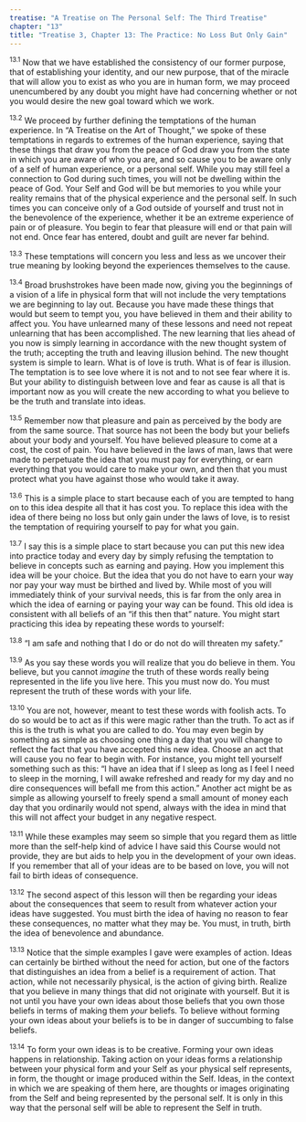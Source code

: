 ```yaml
---
treatise: "A Treatise on The Personal Self: The Third Treatise"
chapter: "13"
title: "Treatise 3, Chapter 13: The Practice: No Loss But Only Gain"
---
```


<sup>13.1</sup> Now that we have established the consistency of our
former purpose, that of establishing your identity, and our new purpose,
that of the miracle that will allow you to exist as who you are in human
form, we may proceed unencumbered by any doubt you might have had
concerning whether or not you would desire the new goal toward which we
work.

<sup>13.2</sup> We proceed by further defining the temptations of the
human experience. In “A Treatise on the Art of Thought,” we spoke of
these temptations in regards to extremes of the human experience, saying
that these things that draw you from the peace of God draw you from the
state in which you are aware of who you are, and so cause you to be
aware only of a self of human experience, or a personal self. While you
may still feel a connection to God during such times, you will not be
dwelling within the peace of God. Your Self and God will be but memories
to you while your reality remains that of the physical experience and
the personal self. In such times you can conceive only of a God outside
of yourself and trust not in the benevolence of the experience, whether
it be an extreme experience of pain or of pleasure. You begin to fear
that pleasure will end or that pain will not end. Once fear has entered,
doubt and guilt are never far behind. 

<sup>13.3</sup> These temptations will concern you less and less as we
uncover their true meaning by looking beyond the experiences themselves
to the cause. 

<sup>13.4</sup> Broad brushstrokes have been made now, giving you the
beginnings of a vision of a life in physical form that will not include
the very temptations we are beginning to lay out. Because you have made
these things that would but seem to tempt you, you have believed in them
and their ability to affect you. You have unlearned many of these
lessons and need not repeat unlearning that has been accomplished. The
new learning that lies ahead of you now is simply learning in accordance
with the new thought system of the truth; accepting the truth and
leaving illusion behind. The new thought system is simple to learn. What
is of love is truth. What is of fear is illusion. The temptation is to
see love where it is not and to not see fear where it is. But your
ability to distinguish between love and fear as cause is all that is
important now as you will create the new according to what you believe
to be the truth and translate into ideas.

<sup>13.5</sup> Remember now that pleasure and pain as perceived by the
body are from the same source. That source has not been the body but
your beliefs about your body and yourself. You have believed pleasure to
come at a cost, the cost of pain. You have believed in the laws of man,
laws that were made to perpetuate the idea that you must pay for
everything, or earn everything that you would care to make your own, and
then that you must protect what you have against those who would take it
away.

<sup>13.6</sup> This is a simple place to start because each of you are
tempted to hang on to this idea despite all that it has cost you. To
replace this idea with the idea of there being no loss but only gain
under the laws of love, is to resist the temptation of requiring
yourself to pay for what you gain. 

<sup>13.7</sup> I say this is a simple place to start because you can
put this new idea into practice today and every day by simply refusing
the temptation to believe in concepts such as earning and paying. How
you implement this idea will be your choice. But the idea that you do
not have to earn your way nor pay your way must be birthed and lived by.
While most of you will immediately think of your survival needs, this is
far from the only area in which the idea of earning or paying your way
can be found.  This old idea is consistent with all beliefs of an “if
this then that” nature. You might start practicing this idea by
repeating these words to yourself:

<sup>13.8</sup> “I am safe and nothing that I do or do not do will
threaten my safety.”

<sup>13.9</sup> As you say these words you will realize that you do
believe in them. You believe, but you cannot *imagine* the truth of
these words really being represented in the life you live here. This you
must now do. You must represent the truth of these words with your life. 

<sup>13.10</sup> You are not, however, meant to test these words with
foolish acts.  To do so would be to act as if this were magic rather
than the truth. To act as if this is the truth is what you are called to
do. You may even begin by something as simple as choosing one thing a
day that you will change to reflect the fact that you have accepted this
new idea. Choose an act that will cause you no fear to begin with. For
instance, you might tell yourself something such as this: “I have an
idea that if I sleep as long as I feel I need to sleep in the morning, I
will awake refreshed and ready for my day and no dire consequences will
befall me from this action.” Another act might be as simple as allowing
yourself to freely spend a small amount of money each day that you
ordinarily would not spend, always with the idea in mind that this will
not affect your budget in any negative respect.

<sup>13.11</sup> While these examples may seem so simple that you regard
them as little more than the self-help kind of advice I have said this
Course would not provide, they are but aids to help you in the
development of your own ideas. If you remember that all of your ideas
are to be based on love, you will not fail to birth ideas of
consequence. 

<sup>13.12</sup> The second aspect of this lesson will then be regarding
your ideas about the consequences that seem to result from whatever
action your ideas have suggested. You must birth the idea of having no
reason to fear these consequences, no matter what they may be. You must,
in truth, birth the idea of benevolence and abundance. 

<sup>13.13</sup> Notice that the simple examples I gave were examples of
action.  Ideas can certainly be birthed without the need for action, but
one of the factors that distinguishes an idea from a belief is a
requirement of action. That action, while not necessarily physical, is
the action of giving birth. Realize that you believe in many things that
did not originate with yourself. But it is not until you have your own
ideas about those beliefs that you own those beliefs in terms of making
them *your* beliefs. To believe without forming your own ideas about
your beliefs is to be in danger of succumbing to false beliefs. 

<sup>13.14</sup> To form your own ideas is to be creative. Forming your
own ideas happens in relationship. Taking action on your ideas forms a
relationship between your physical form and your Self as your physical
self represents, in form, the thought or image produced within the Self.
Ideas, in the context in which we are speaking of them here, are
thoughts or images originating from the Self and being represented by
the personal self. It is only in this way that the personal self will be
able to represent the Self in truth.

